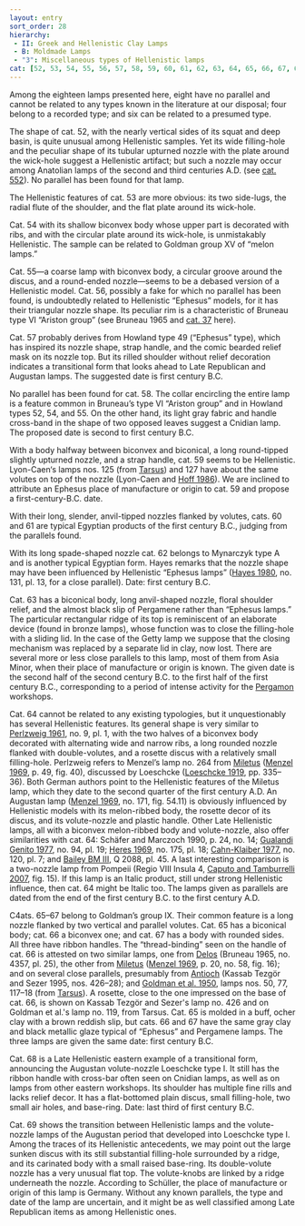 ```yaml
---
layout: entry
sort_order: 28
hierarchy:
 - II: Greek and Hellenistic Clay Lamps
 - B: Moldmade Lamps
 - "3": Miscellaneous types of Hellenistic lamps
cat: [52, 53, 54, 55, 56, 57, 58, 59, 60, 61, 62, 63, 64, 65, 66, 67, 68, 69]
---
```


Among the eighteen lamps presented here, eight have no parallel and cannot be related to any types known in the literature at our disposal; four belong to a recorded type; and six can be related to a presumed type.

The shape of cat. 52, with the nearly vertical sides of its squat and deep basin, is quite unusual among Hellenistic samples. Yet its wide filling-hole and the peculiar shape of its tubular upturned nozzle with the plate around the wick-hole suggest a Hellenistic artifact; but such a nozzle may occur among Anatolian lamps of the second and third centuries A.D. (see [cat. 552](552)). No parallel has been found for that lamp.

The Hellenistic features of cat. 53 are more obvious: its two side-lugs, the radial flute of the shoulder, and the flat plate around its wick-hole.

Cat. 54 with its shallow biconvex body whose upper part is decorated with ribs, and with the circular plate around its wick-hole, is unmistakably Hellenistic. The sample can be related to Goldman group XV of “melon lamps.”

Cat. 55—a coarse lamp with biconvex body, a circular groove around the discus, and a round-ended nozzle—seems to be a debased version of a Hellenistic model. Cat. 56, possibly a fake for which no parallel has been found, is undoubtedly related to Hellenistic “Ephesus” models, for it has their triangular nozzle shape. Its peculiar rim is a characteristic of Bruneau type VI “Ariston group” (see Bruneau 1965 and [cat. 37](37) here).

Cat. 57 probably derives from Howland type 49 (“Ephesus” type), which has inspired its nozzle shape, strap handle, and the comic bearded relief mask on its nozzle top. But its rilled shoulder without relief decoration indicates a transitional form that looks ahead to Late Republican and Augustan lamps. The suggested date is first century B.C.

No parallel has been found for cat. 58. The collar encircling the entire lamp is a feature common in Bruneau’s type VI “Ariston group” and in Howland types 52, 54, and 55. On the other hand, its light gray fabric and handle cross-band in the shape of two opposed leaves suggest a Cnidian lamp. The proposed date is second to first century B.C.

With a body halfway between biconvex and biconical, a long round-tipped slightly upturned nozzle, and a strap handle, cat. 59 seems to be Hellenistic. Lyon-Caen‘s lamps nos. 125 (from <a href='../../map/#loc_648789'>Tarsus</a>) and 127 have about the same volutes on top of the nozzle (Lyon-Caen and <a href='../../bibliography/#hoff-1986'>Hoff 1986</a>). We are inclined to attribute an Ephesus place of manufacture or origin to cat. 59 and propose a first-century-B.C. date.

With their long, slender, anvil-tipped nozzles flanked by volutes, cats. 60 and 61 are typical Egyptian products of the first century B.C., judging from the parallels found.

With its long spade-shaped nozzle cat. 62 belongs to Mynarczyk type A and is another typical Egyptian form. Hayes remarks that the nozzle shape may have been influenced by Hellenistic “Ephesus lamps” (<a href='../../bibliography/#hayes-1980'>Hayes 1980</a>, no. 131, pl. 13, for a close parallel). Date: first century B.C.

Cat. 63 has a biconical body, long anvil-shaped nozzle, floral shoulder relief, and the almost black slip of Pergamene rather than “Ephesus lamps.” The particular rectangular ridge of its top is reminiscent of an elaborate device (found in bronze lamps), whose function was to close the filling-hole with a sliding lid. In the case of the Getty lamp we suppose that the closing mechanism was replaced by a separate lid in clay, now lost. There are several more or less close parallels to this lamp, most of them from Asia Minor, when their place of manufacture or origin is known. The given date is the second half of the second century B.C. to the first half of the first century B.C., corresponding to a period of intense activity for the <a href='../../map/#loc_550812'>Pergamon</a> workshops.

Cat. 64 cannot be related to any existing typologies, but it unquestionably has several Hellenistic features. Its general shape is very similar to <a href='../../bibliography/#perlzweig-1961'>Perlzweig 1961</a>, no. 9, pl. 1, with the two halves of a biconvex body decorated with alternating wide and narrow ribs, a long rounded nozzle flanked with double-volutes, and a rosette discus with a relatively small filling-hole. Perlzweig refers to Menzel’s lamp no. 264 from <a href='../../map/#loc_599799'>Miletus</a> (<a href='../../bibliography/#menzel-1969'>Menzel 1969</a>, p. 49, fig. 40), discussed by Loeschcke (<a href='../../bibliography/#loeschcke-1919'>Loeschcke 1919</a>, pp. 335–36). Both German authors point to the Hellenistic features of the Miletus lamp, which they date to the second quarter of the first century A.D. An Augustan lamp (<a href='../../bibliography/#menzel-1969'>Menzel 1969</a>, no. 171, fig. 54.11) is obviously influenced by Hellenistic models with its melon-ribbed body, the rosette decor of its discus, and its volute-nozzle and plastic handle. Other Late Hellenistic lamps, all with a biconvex melon-ribbed body and volute-nozzle, also offer similarities with cat. 64: Schäfer and Marczoch 1990, p. 24, no. 14; <a href='../../bibliography/#gualandi-genito-1977'>Gualandi Genito 1977</a>, no. 94, pl. 19; <a href='../../bibliography/#heres-1969'>Heres 1969</a>, no. 175, pl. 18; <a href='../../bibliography/#cahn-klaiber-1977'>Cahn-Klaiber 1977</a>, no. 120, pl. 7; and <a href='../../bibliography/#bailey-bm-iii'>Bailey BM III</a>, Q 2088, pl. 45. A last interesting comparison is a two-nozzle lamp from Pompeii (Regio VIII Insula 4, <a href='../../bibliography/#caputo-tamburrelli-2007'>Caputo and Tamburrelli 2007</a>, fig. 15). If this lamp is an Italic product, still under strong Hellenistic influence, then cat. 64 might be Italic too. The lamps given as parallels are dated from the end of the first century B.C. to the first century A.D.

C4ats. 65–67 belong to Goldman’s group IX. Their common feature is a long nozzle flanked by two vertical and parallel volutes. Cat. 65 has a biconical body; cat. 66 a biconvex one; and cat. 67 has a body with rounded sides. All three have ribbon handles. The “thread-binding” seen on the handle of cat. 66 is attested on two similar lamps, one from <a href='../../map/#loc_599588'>Delos</a> (Bruneau 1965, no. 4357, pl. 25), the other from <a href='../../map/#loc_599799'>Miletus</a> (<a href='../../bibliography/#menzel-1969'>Menzel 1969</a>, p. 20, no. 58, fig. 16); and on several close parallels, presumably from <a href='../../map/#loc_609307'>Antioch</a> (Kassab Tezgör and Sezer 1995, nos. 426–28); and <a href='../../bibliography/#goldman-et-al-1950'>Goldman et al. 1950</a>, lamps nos. 50, 77, 117–18 (from <a href='../../map/#loc_648789'>Tarsus</a>). A rosette, close to the one impressed on the base of cat. 66, is shown on Kassab Tezgör and Sezer's lamp no. 426 and on Goldman et al.'s lamp no. 119, from Tarsus. Cat. 65 is molded in a buff, ocher clay with a brown reddish slip, but cats. 66 and 67 have the same gray clay and black metallic glaze typical of “Ephesus” and Pergamene lamps. The three lamps are given the same date: first century B.C.

Cat. 68 is a Late Hellenistic eastern example of a transitional form, announcing the Augustan volute-nozzle Loeschcke type I. It still has the ribbon handle with cross-bar often seen on Cnidian lamps, as well as on lamps from other eastern workshops. Its shoulder has multiple fine rills and lacks relief decor. It has a flat-bottomed plain discus, small filling-hole, two small air holes, and base-ring. Date: last third of first century B.C.

Cat. 69 shows the transition between Hellenistic lamps and the volute-nozzle lamps of the Augustan period that developed into Loeschcke type I. Among the traces of its Hellenistic antecedents, we may point out the large sunken discus with its still substantial filling-hole surrounded by a ridge, and its carinated body with a small raised base-ring. Its double-volute nozzle has a very unusual flat top. The volute-knobs are linked by a ridge underneath the nozzle. According to Schüller, the place of manufacture or origin of this lamp is Germany. Without any known parallels, the type and date of the lamp are uncertain, and it might be as well classified among Late Republican items as among Hellenistic ones.
